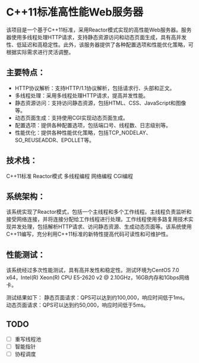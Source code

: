 # C++11标准高性能Web服务器

该项目是一个基于C++11标准，采用Reactor模式实现的高性能Web服务器。服务器使用多线程处理HTTP请求，支持静态资源访问和动态页面生成，具有高并发性、低延迟和高稳定性。此外，该服务器提供了各种配置选项和性能优化策略，可根据实际需求进行灵活调整。

## 主要特点：
- HTTP协议解析：支持HTTP/1.1协议解析，包括请求行、头部和正文。
- 多线程处理：采用多线程处理HTTP请求，提高并发性能。
- 静态资源访问：支持访问静态资源，包括HTML、CSS、JavaScript和图像等。
- 动态页面生成：支持使用CGI实现动态页面生成。
- 配置选项：提供各种配置选项，包括端口号、线程数、日志级别等。
- 性能优化：提供各种性能优化策略，包括TCP_NODELAY、SO_REUSEADDR、EPOLLET等。

## 技术栈：
C++11标准
Reactor模式
多线程编程
网络编程
CGI编程

## 系统架构：
该系统实现了Reactor模式，包括一个主线程和多个工作线程。主线程负责监听和接受网络连接，并将连接分配给工作线程进行处理。工作线程使用多路复用技术实现并发处理，包括解析HTTP请求、访问静态资源、生成动态页面等。该系统使用C++11编写，充分利用C++11标准的新特性提高代码可读性和可维护性。

## 性能测试：
该系统经过多次性能测试，具有高并发性和稳定性。测试环境为CentOS 7.0 x64，Intel(R) Xeon(R) CPU E5-2620 v2 @ 2.10GHz，16GB内存和1Gbps网络卡。

测试结果如下：
静态页面请求：QPS可以达到约100,000，响应时间低于1ms。
动态页面请求：QPS可以达到约50,000，响应时间低于5ms。

## TODO
- [ ] 重写线程池
- [ ] 智能指针
- [ ] 协程调度